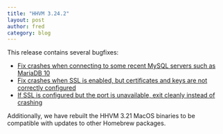 ```yaml
---
title: "HHVM 3.24.2"
layout: post
author: fred
category: blog
---
```


This release contains several bugfixes:

* [Fix crashes when connecting to some recent MySQL servers such as MariaDB 10](https://github.com/facebook/mysql-5.6/commit/b4ae418dbbd4913cbf0d523569a3d4ec9ba85343)
* [Fix crashes when SSL is enabled, but certificates and keys are not correctly configured](https://github.com/facebook/wangle/commit/ab7a6f191c1150fb4aa95f325023b88ae4201850)
* [If SSL is configured but the port is unavailable, exit cleanly instead of crashing](https://github.com/facebook/hhvm/commit/43edcb457094afe511d7da9abf72817f548902e0)

Additionally, we have rebuilt the HHVM 3.21 MacOS binaries to be compatible with updates to other Homebrew packages.
